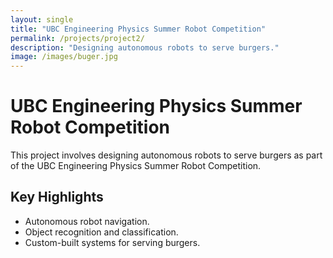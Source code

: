 ```yaml
---
layout: single
title: "UBC Engineering Physics Summer Robot Competition"
permalink: /projects/project2/
description: "Designing autonomous robots to serve burgers."
image: /images/buger.jpg
---
```


# UBC Engineering Physics Summer Robot Competition

This project involves designing autonomous robots to serve burgers as part of the UBC Engineering Physics Summer Robot Competition.

## Key Highlights
- Autonomous robot navigation.
- Object recognition and classification.
- Custom-built systems for serving burgers.
